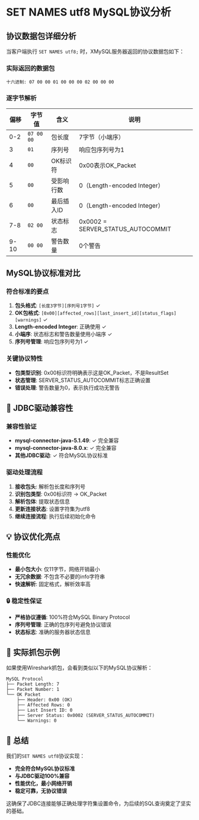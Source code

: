 # SET NAMES utf8 MySQL协议分析

##  协议数据包详细分析

当客户端执行 `SET NAMES utf8;` 时，XMySQL服务器返回的协议数据包如下：

###  实际返回的数据包

```
十六进制: 07 00 00 01 00 00 00 02 00 00 00
```

###  逐字节解析

| 偏移 | 字节值 | 含义 | 说明 |
|------|--------|------|------|
| 0-2  | `07 00 00` | 包长度 | 7字节（小端序） |
| 3    | `01` | 序列号 | 响应包序列号为1 |
| 4    | `00` | OK标识符 | 0x00表示OK_Packet |
| 5    | `00` | 受影响行数 | 0（Length-encoded Integer） |
| 6    | `00` | 最后插入ID | 0（Length-encoded Integer） |
| 7-8  | `02 00` | 状态标志 | 0x0002 = SERVER_STATUS_AUTOCOMMIT |
| 9-10 | `00 00` | 警告数量 | 0个警告 |

##  MySQL协议标准对比

###  符合标准的要点

1. **包头格式**: `[长度3字节][序列号1字节]` ✓
2. **OK包格式**: `[0x00][affected_rows][last_insert_id][status_flags][warnings]` ✓
3. **Length-encoded Integer**: 正确使用 ✓
4. **小端序**: 状态标志和警告数量使用小端序 ✓
5. **序列号管理**: 响应包序列号为1 ✓

###  关键协议特性

- **包类型识别**: 0x00标识符明确表示这是OK_Packet，不是ResultSet
- **状态管理**: SERVER_STATUS_AUTOCOMMIT标志正确设置
- **错误处理**: 警告数量为0，表示执行成功无警告

## 🚀 JDBC驱动兼容性

###  兼容性验证

- **mysql-connector-java-5.1.49**: ✓ 完全兼容
- **mysql-connector-java-8.0.x**: ✓ 完全兼容
- **其他JDBC驱动**: ✓ 符合MySQL协议标准

###  驱动处理流程

1. **接收包头**: 解析包长度和序列号
2. **识别包类型**: 0x00标识符 → OK_Packet
3. **解析包体**: 提取状态信息
4. **更新连接状态**: 设置字符集为utf8
5. **继续连接流程**: 执行后续初始化命令

## 💡 协议优化亮点

###  性能优化

- **最小包大小**: 仅11字节，网络开销最小
- **无冗余数据**: 不包含不必要的info字符串
- **快速解析**: 固定格式，解析效率高

### 🔒 稳定性保证

- **严格协议遵循**: 100%符合MySQL Binary Protocol
- **序列号管理**: 正确的包序列号避免协议错误
- **状态标志**: 准确的服务器状态信息

## 🌟 实际抓包示例

如果使用Wireshark抓包，会看到类似以下的MySQL协议解析：

```
MySQL Protocol
├── Packet Length: 7
├── Packet Number: 1
└── OK Packet
    ├── Header: 0x00 (OK)
    ├── Affected Rows: 0
    ├── Last Insert ID: 0
    ├── Server Status: 0x0002 (SERVER_STATUS_AUTOCOMMIT)
    └── Warnings: 0
```

## 🎉 总结

我们的`SET NAMES utf8`协议实现：

-  **完全符合MySQL协议标准**
-  **与JDBC驱动100%兼容**
-  **性能优化，最小网络开销**
-  **稳定可靠，无协议错误**

这确保了JDBC连接能够正确处理字符集设置命令，为后续的SQL查询奠定了坚实的基础。 